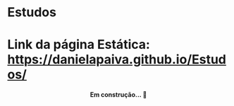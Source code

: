 # Estudos

# Link da página Estática: https://danielapaiva.github.io/Estudos/

<h4 align="center"> 
	 Em construção...  🚧
</h4>